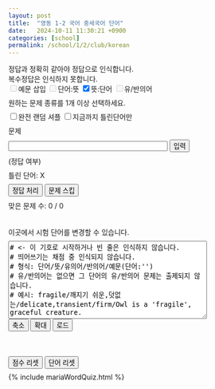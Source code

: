 ```yaml
---
layout: post
title:  "영동 1-2 국어 중세국어 단어"
date:   2024-10-11 11:30:21 +0900
categories: [school]
permalink: /school/1/2/club/korean
---
```

<head>
<meta name="viewport" content="width=device-width*0.9, initial-scale=1.0">
<style>
  p { margin: 8px 0px 8px 0px; }
</style>
</head>

정답과 정확히 같아야 정답으로 인식합니다. <br>
복수정답은 인식하지 못합니다. <br>
<input type='checkbox' name='questionType' value='example' disabled>예문 삽입
<input type='checkbox' name='questionType' value='toKorean' disabled>단어:뜻
<input type='checkbox' name='questionType' value='toEnglish' checked>뜻:단어
<input type='checkbox' name='questionType' value='synonym' disabled>유/반의어
<p id="checkboxError">원하는 문제 종류를 1개 이상 선택하세요.</p>
<input type='checkbox' id="completeRandom" name='completeRandom' onClick="shuffleQuestion()">완전 랜덤 셔플
<input type='checkbox' id="onlyWrongMode" name='onlyWrongMode' onClick="wrongModeCheck()">지금까지 틀린단어만
<br>

<div> 
  <p id="questionText">문제</p>
  <input id="answerInput" type="text" style="width: 320px; font-size: 16px; height: 20px" placeholder=""> <button onclick="textEntered()">입력</button>
  <p id="grading" style="word-wrap:break-word; width: 325px">(정답 여부)</p> 
  <p id="wrongList" style="word-wrap:break-word; width: 325px">틀린 단어: X</p>
  <button onclick="forceCorrect()">정답 처리</button> <button onclick="skipQuestion()">문제 스킵</button>
  <p id="stats">맞은 문제 수: 0 / 0</p> 
  <p id="addMessage"> </p>
</div>

<br>

<div>
  <p>이곳에서 시험 단어를 변경할 수 있습니다. </p> <p id="listLoaded"></p>
<textarea id="wordList" cols="47" rows="10" placeholder="단어 목록">
# <- 이 기호로 시작하거나 빈 줄은 인식하지 않습니다.
# 띄어쓰기는 채점 중 인식되지 않습니다.
# 형식: 단어/뜻/유의어/반의어/예문(단어:'')
# 유/반의어는 없으면 그 단어의 유/반의어 문제는 출제되지 않습니다.
# 예시: fragile/깨지기 쉬운,덧없는/delicate,transient/firm/Owl is a 'fragile', graceful creature.

나리/물///
시내/물///
소반/밥상///
졍지/부엌///
즈즐/모습을///
별헤/벼랑에///
곶/꽃///
백구/흰 갈매기///
이화/배꽃 (흰색, 봄)///
도화/복숭아꽃 (붉은색)///
행화/살구꽃 (분홍빛)///
해오라비/해오라기, 하얀 백로///
뫼/산, 수라 (궁중용어)///
하얌(향암)/시골에 살아 세상 이치를 모르는 어리석은 사람///
소, 지당/연못///
시비/사립문///
실솔/귀뚜라미///
즌대/진 곳 (위험한 곳)///
여름/열매///
벽계수/푸른 시냇물///
녀름/여름///
관산/국경, 관문, 요새///
갓/끝///
촉/촛불///
녹양 / 양류/버드나무///
연하 / 금수/안개와 노을 / 수놓은 비단///
혜음(혬, 혬가림)/근심, 걱정, 시름///
남여/가마///
황운/누렇게 익은 곡식///
건곤/하늘과 땅///
모쳠/초가(의 처마)///
날애/날개///
이래/아양///
시앗/첩///
침선/바느질///
수품/솜씨, 실력, 능력///
잣/성///
파람/휘파람///
우음/웃음///
선하다/서운하다///
녀다(니다, 녜다)/가다, 지내다, 살아가다///
얼다/(육체적) 사랑하다///
괴다/(정신적) 사랑하다///
벼기다/우기다, 모함하다///
방송하다/내보내다, 석방하다///
늣기다(느끼다)/흐느끼다///
이슷하다/비슷하다///
혀다/(악기, 불)을 켜다///
어엿브다/불쌍하다///
싀어디여/사라져서, 죽어 없어져///
삼기다/생기다, 태어나다, 만들어지다///
끠우다/꺼리다///
여희다/이별하다, 헤어지다///
둏다(됴타)/좋다///
좋다(조타)/깨끗하다///
헌사하다/야단스럽다///
어리다/어리석다///
슬허하다/슬퍼하다///
외다/그르다, 잘못되다///
하다/많다, 크다///
쟐다/짧다///
수이/쉽게///
긋다/끊어지다///
닛다/이어지다///
오뎐된/방정맞은///
고두/머리를 조아리다///
오마 하다/온다고 한다///
가시다/변하다, 바뀌다///
자로/자주///
모쳐라/마침///
고텨/다시///
져근덧, 건듯/잠깐 사이에///
슬카장/실컷///
하마/이미, 벌써///
빗기(비겨)/비스듬히///
유세차/이해의 차례는///
~ㄹ셰라/~할까 두렵다///
~손대/~에게///
~다히(~다이)/~의,~쪽(~답게)///
~대/~곳(장소)///
~제/~때///
~카니와/물론이거니와///
~하/~야 (호격조사)///
~고져/~하고자 (소망, 의도)///
~다호라/~같구나///
</textarea>
  <br>
  <button onclick="shortList()">축소</button> <button onclick="longList()">확대</button> <button onclick="loadList()">로드</button> 
</div>

<br><br>

<button onclick="resetScore()">점수 리셋</button> <button onclick="resetWord()">단어 리셋</button>

{% include mariaWordQuiz.html %}
